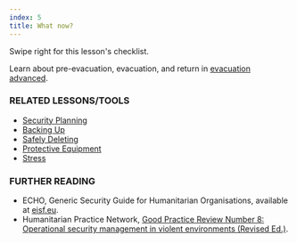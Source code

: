 ```yaml
---
index: 5
title: What now?
---
```

Swipe right for this lesson's checklist.

Learn about pre-evacuation, evacuation, and return in [evacuation advanced](umbrella://lesson/evacuation/1). 

### RELATED LESSONS/TOOLS

*   [Security Planning](umbrella://lesson/security-planning)
*   [Backing Up](umbrella://lesson/backing-up)
*   [Safely Deleting](umbrella://lesson/safely-deleting)
*   [Protective Equipment](umbrella://lesson/protective-equipment)
*   [Stress](umbrella://lesson/stress)

### FURTHER READING

*   ECHO, Generic Security Guide for Humanitarian Organisations, available at [eisf.eu](https://www.eisf.eu/library/generic-security-guide-for-humanitarian-organisations/).
*   Humanitarian Practice Network, [Good Practice Review Number 8: Operational security management in violent environments (Revised Ed.)](http://odihpn.org/wp-content/uploads/2010/11/GPR_8_revised2.pdf).